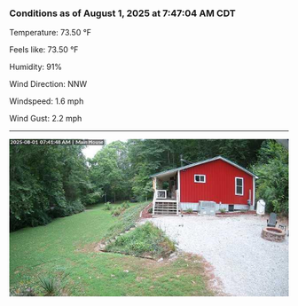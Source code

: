 ### Conditions as of August 1, 2025 at 7:47:04 AM CDT 

Temperature: 73.50 &deg;F

Feels like: 73.50 &deg;F

Humidity: 91%

Wind Direction: NNW

Windspeed: 1.6 mph

Wind Gust: 2.2 mph

---

<img src="./images/latest.jpeg"/>

